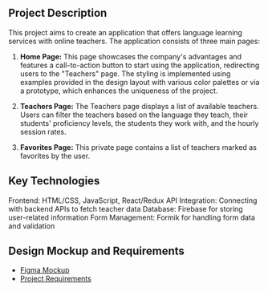 ## Project Description

This project aims to create an application that offers language learning
services with online teachers. The application consists of three main pages:

1. **Home Page:** This page showcases the company's advantages and features a
   call-to-action button to start using the application, redirecting users to
   the "Teachers" page. The styling is implemented using examples provided in
   the design layout with various color palettes or via a prototype, which
   enhances the uniqueness of the project.

2. **Teachers Page:** The Teachers page displays a list of available teachers.
   Users can filter the teachers based on the language they teach, their
   students' proficiency levels, the students they work with, and the hourly
   session rates.

3. **Favorites Page:** This private page contains a list of teachers marked as
   favorites by the user.

## Key Technologies

Frontend: HTML/CSS, JavaScript, React/Redux API Integration: Connecting with
backend APIs to fetch teacher data Database: Firebase for storing user-related
information Form Management: Formik for handling form data and validation

## Design Mockup and Requirements

- [Figma Mockup](https://www.figma.com/file/dewf5jVviSTuWMMyU3d8Mc/Пет-проєкт-для-КЦ?type=design&node-id=0-1&mode=design&t=jCmjSs9PeOjObYSc-0)
- [Project Requirements](https://docs.google.com/document/d/1ZB_MFgnnJj7t7OXtv5hESSwY6xRgVoACZKzgZczWc3Y/edit)
